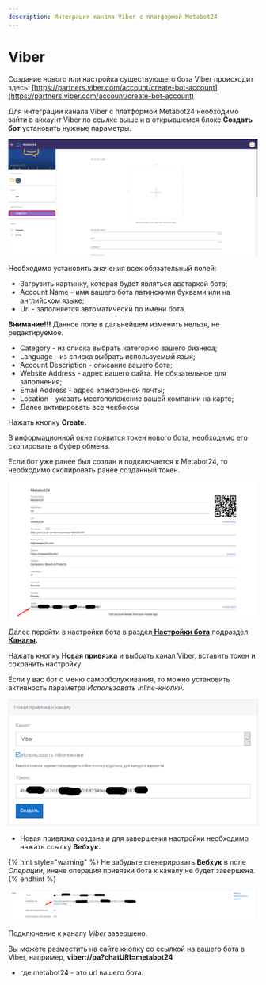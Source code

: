 ```yaml
---
description: Интеграция канала Viber с платформой Metabot24
---
```


# Viber

Создание нового или настройка существующего бота Viber происходит здесь: [https://partners.viber.com/account/create-bot-account](https://partners.viber.com/account/create-bot-account) 

Для интеграции канала Viber c платформой Metabot24 необходимо зайти в аккаунт Viber по ссылке выше и в открывшемся блоке **Создать бот** установить нужные параметры.

![](../.gitbook/assets/izobrazhenie%20%28414%29.png)

Необходимо установить значения всех обязательный полей:

* Загрузить картинку, которая будет являться аватаркой бота;
* Account Name - имя вашего бота латинскими буквами или на английском языке;
* Url - заполняется автоматически по имени бота. 

**Внимание!!!** Данное поле в дальнейшем изменить нельзя, не редактируемое.

* Category - из списка выбрать категорию вашего бизнеса;
* Language - из списка выбрать используемый язык;
* Account Description - описание вашего бота;
* Website Address - адрес вашего сайта. Не обязательное для заполнения;
* Email Address - адрес электронной почты;
* Location - указать местоположение вашей компании на карте;
* Далее активировать все чекбоксы

Нажать кнопку **Create.**

В информационной окне появится токен нового бота, необходимо его скопировать в буфер обмена.

Если бот уже ранее был создан и подключается к Metabot24, то необходимо скопировать ранее созданный токен.

![](../.gitbook/assets/izobrazhenie%20%28416%29.png)

Далее перейти в настройки бота в раздел[ **Настройки бота**](https://app.metabot24.com/menubuilder#) подраздел [**Каналы**](https://metabot.gitbook.io/documentation/panel-upravleniya-botom/kanaly)**.**

Нажать кнопку **Новая привязка** и выбрать  канал Viber, вставить токен и сохранить настройку.

Если у вас бот с меню самообслуживания, то можно установить активность параметра _Использовать inline-кнопки._

![](../.gitbook/assets/izobrazhenie%20%28415%29.png)

* Новая привязка создана и для завершения настройки необходимо нажать ссылку **Вебхук.**

{% hint style="warning" %}
Не забудьте сгенерировать **Вебхук** в поле _Операции_, иначе операция привязки бота к каналу не будет завершена.
{% endhint %}

![](../.gitbook/assets/izobrazhenie%20%28417%29.png)

Подключение к каналу _Viber_ завершено.

Вы можете разместить на сайте кнопку со ссылкой на вашего бота в Viber, например, **viber://pa?chatURI=metabot24**

* где metabot24 - это url вашего бота.

